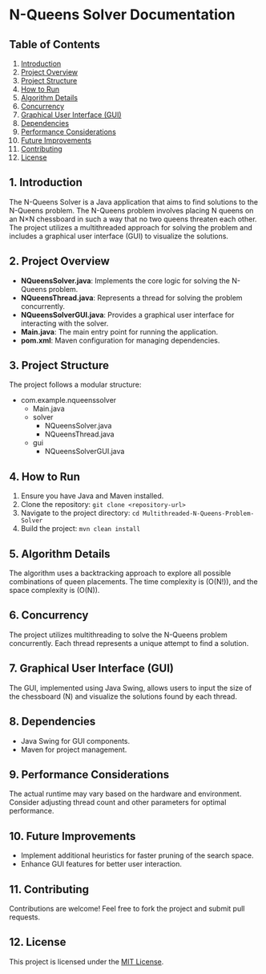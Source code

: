 # N-Queens Solver Documentation

## Table of Contents
1. [Introduction](#introduction)
2. [Project Overview](#project-overview)
3. [Project Structure](#project-structure)
4. [How to Run](#how-to-run)
5. [Algorithm Details](#algorithm-details)
6. [Concurrency](#concurrency)
7. [Graphical User Interface (GUI)](#graphical-user-interface-gui)
8. [Dependencies](#dependencies)
9. [Performance Considerations](#performance-considerations)
10. [Future Improvements](#future-improvements)
11. [Contributing](#contributing)
12. [License](#license)

## 1. Introduction <a name="introduction"></a>
The N-Queens Solver is a Java application that aims to find solutions to the N-Queens problem. The N-Queens problem involves placing N queens on an N×N chessboard in such a way that no two queens threaten each other. The project utilizes a multithreaded approach for solving the problem and includes a graphical user interface (GUI) to visualize the solutions.

## 2. Project Overview <a name="project-overview"></a>
- **NQueensSolver.java**: Implements the core logic for solving the N-Queens problem.
- **NQueensThread.java**: Represents a thread for solving the problem concurrently.
- **NQueensSolverGUI.java**: Provides a graphical user interface for interacting with the solver.
- **Main.java**: The main entry point for running the application.
- **pom.xml**: Maven configuration for managing dependencies.

## 3. Project Structure <a name="project-structure"></a>
The project follows a modular structure:

- com.example.nqueenssolver
  - Main.java
  - solver
    - NQueensSolver.java
    - NQueensThread.java
  - gui
    - NQueensSolverGUI.java


## 4. How to Run <a name="how-to-run"></a>
1. Ensure you have Java and Maven installed.
2. Clone the repository: `git clone <repository-url>`
3. Navigate to the project directory: `cd Multithreaded-N-Queens-Problem-Solver`
4. Build the project: `mvn clean install`

## 5. Algorithm Details <a name="algorithm-details"></a>
The algorithm uses a backtracking approach to explore all possible combinations of queen placements. The time complexity is \(O(N!)\), and the space complexity is \(O(N)\).

## 6. Concurrency <a name="concurrency"></a>
The project utilizes multithreading to solve the N-Queens problem concurrently. Each thread represents a unique attempt to find a solution.

## 7. Graphical User Interface (GUI) <a name="graphical-user-interface-gui"></a>
The GUI, implemented using Java Swing, allows users to input the size of the chessboard (N) and visualize the solutions found by each thread.

## 8. Dependencies <a name="dependencies"></a>
- Java Swing for GUI components.
- Maven for project management.

## 9. Performance Considerations <a name="performance-considerations"></a>
The actual runtime may vary based on the hardware and environment. Consider adjusting thread count and other parameters for optimal performance.

## 10. Future Improvements <a name="future-improvements"></a>
- Implement additional heuristics for faster pruning of the search space.
- Enhance GUI features for better user interaction.

## 11. Contributing <a name="contributing"></a>
Contributions are welcome! Feel free to fork the project and submit pull requests.

## 12. License <a name="license"></a>
This project is licensed under the [MIT License](LICENSE).


